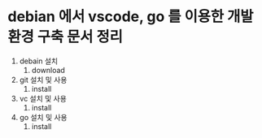 # debian 에서 vscode, go 를 이용한 개발환경 구축 문서 정리

1. debain 설치
    1. download
2. git 설치 및 사용
    1. install
3. vc 설치 및 사용
    1. install
4. go 설치 및 사용
    1. install

